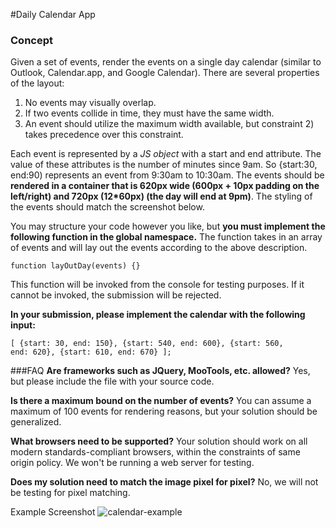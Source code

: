 #Daily Calendar App

### Concept
Given a set of events, render the events on a single day calendar (similar to Outlook, Calendar.app, and Google Calendar). There are several properties of the layout:

1. No events may visually overlap.
2. If two events collide in time, they must have the same width.
3. An event should utilize the maximum width available, but constraint 2) takes precedence over this constraint.

Each event is represented by a *JS object* with a start and end attribute. The value of these attributes is the number of minutes since 9am. So {start:30, end:90) represents an event from 9:30am to 10:30am. The events should be **rendered in a container that is 620px wide (600px + 10px padding on the left/right) and 720px (12*60px) (the day will end at 9pm)**. 
The styling of the events should match the screenshot below.

You may structure your code however you like, but **you must implement the following function in the global namespace.** The function takes in an array of events and will lay out the events according to the above description.

<code>function layOutDay(events) {} </code>

This function will be invoked from the console for testing purposes. If it cannot be invoked, the submission will be rejected.

**In your submission, please implement the calendar with the following input:**

<code>[ {start: 30, end: 150}, {start: 540, end: 600}, {start: 560, end: 620}, {start: 610, end: 670} ];</code>

###FAQ
**Are frameworks such as JQuery, MooTools, etc. allowed?**  Yes, but please include the file with your source code. 

**Is there a maximum bound on the number of events?**  You can assume a maximum of 100 events for rendering reasons, but your solution should be generalized.

**What browsers need to be supported?** Your solution should work on all modern standards-compliant browsers, within the constraints of same origin policy. We won't be running a web server for testing.

**Does my solution need to match the image pixel for pixel?** No, we will not be testing for pixel matching.

Example Screenshot
![calendar-example](https://raw.github.com/reshadn/day-calendar-app/master/calendar-example.png?login=reshadn&token=b7ecac8b9f9c1ec59fc3317fa0585e34)


